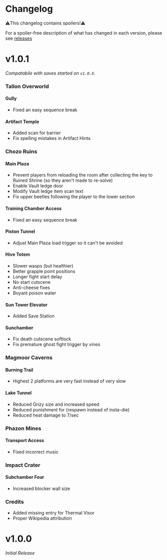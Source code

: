 # Changelog

⚠️This changelog contains spoilers!⚠️

For a spoiler-free description of what has changed in each version, please see [releases](https://github.com/toasterparty/metroid-fool/releases)

# **v1.0.1**

*Compatabile with saves started on `v1.0.X`.*

### Tallon Overworld

#### Gully

- Fixed an easy sequence break

#### Artifact Temple

- Added scan for barrier
- Fix spelling mistakes in Artifact Hints

### Chozo Ruins

#### Main Plaza

- Prevent players from reloading the room after collecting the key to Ruined Shrine (so they aren't made to re-solve)
- Enable Vault ledge door
- Modify Vault ledge item scan text
- Fix upper beetles following the player to the lower section

#### Training Chamber Access

- Fixed an easy sequence break

#### Piston Tunnel

- Adjust Main Plaza load trigger so it can't be avoided

#### Hive Totem

- Slower wasps (but healthier)
- Better grapple point positions
- Longer fight start delay
- No start cutscene
- Anti-cheese fixes
- Boyant poison water

#### Sun Tower Elevator

- Added Save Station

#### Sunchamber

- Fix death cutscene softlock
- Fix premature ghost fight trigger by vines

### Magmoor Caverns

#### Burning Trail

- Highest 2 platforms are very fast instead of very slow

#### Lake Tunnel

- Reduced Grizy size and increased speed
- Reduced punishment for (respawn instead of insta-die)
- Reduced heat damage to 7/sec

### Phazon Mines

#### Transport Access

- Fixed incorrect music

### Impact Crater

#### Subchamber Four

- Increased blocker wall size

### Credits

- Added missing entry for Thermal Visor
- Proper Wikipedia attribution

# **v1.0.0**

*Initial Release*
